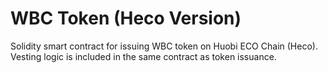 # WBC Token (Heco Version)

Solidity smart contract for issuing WBC token on Huobi ECO Chain (Heco). Vesting logic is included in the same contract as token issuance.
